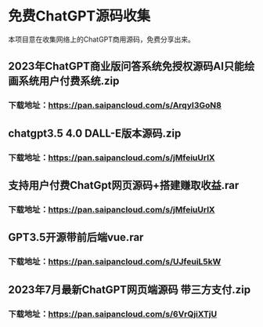 # 免费ChatGPT源码收集

本项目意在收集网络上的ChatGPT商用源码，免费分享出来。

## 2023年ChatGPT商业版问答系统免授权源码AI只能绘画系统用户付费系统.zip
### 下载地址：https://pan.saipancloud.com/s/ArqyI3GoN8

## chatgpt3.5 4.0 DALL-E版本源码.zip
### 下载地址：https://pan.saipancloud.com/s/jMfeiuUrlX

## 支持用户付费ChatGpt网页源码+搭建赚取收益.rar
### 下载地址：https://pan.saipancloud.com/s/jMfeiuUrlX

## GPT3.5开源带前后端vue.rar
### 下载地址：https://pan.saipancloud.com/s/UJfeuiL5kW

## 2023年7月最新ChatGPT网页端源码 带三方支付.zip
### 下载地址：https://pan.saipancloud.com/s/6VrQjiXTjU
